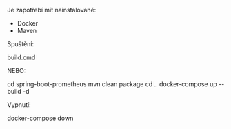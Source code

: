 Je zapotřebí mít nainstalované:

- Docker
- Maven

Spuštění:

build.cmd

NEBO:

cd spring-boot-prometheus
mvn clean package
cd ..
docker-compose up --build -d

Vypnutí:

docker-compose down